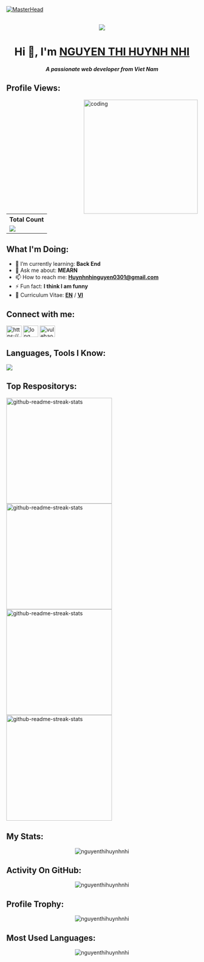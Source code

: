[![MasterHead](./assets/hocbaitrongmua.gif)](https://github.com/nguyenthihuynhnhi)

<p align="center">
<br/>
    <img
        align="center"
        src="https://readme-typing-svg.demolab.com?font=Fira+Code&pause=1000&color=42F3F7FF&width=435&lines=2+%2B+years+of+coding+experience;Code+is+my+life&center=true&width=700&height=45&vCenter=true&pause=1000&size=25"
    />

</p>

<h1 align="center">Hi 👋, I'm <a href="https://github.com/nguyenthihuynhnhi">NGUYEN THI HUYNH NHI</a></h1>
<h5 align="center">A passionate web developer from Viet Nam</h5>

## Profile Views:

<img align="right" width="300" src="./assets/computer.gif" alt="coding" />

<table>
    <tr>
        <th>Total Count</th>
    </tr>
    <tr>
        <td>
            <a href="https://github.com/nguyenthihuynhnhi"> <img src="https://komarev.com/ghpvc/?username=nguyenthihuynhnhi&style=for-the-badge&color=blue" /> </a>
        </td>
    </tr>
</table>

## What I'm Doing:

- 🌱 I’m currently learning: **Back End**
- 💬 Ask me about: **MEARN**
- 📫 How to reach me: **Huynhnhinguyen0301@gmail.com**
- ⚡ Fun fact: **I think I am funny**
- 📄 Curriculum Vitae: **<a href="https://drive.google.com/file/d/1QeuPda5MJTXKU9pv-DXADZGef0y1_poU/view?usp=sharing" target="blank">EN</a>** / **<a href="https://drive.google.com/file/d/15zETnUrHkedBM9sPneMxKVTzQT3L5Mjr/view?usp=sharing" target="blank">VI</a>**

## Connect with me:

<p align="left">
    <a href="https://www.linkedin.com/in/nguyenthihuynhnhi/" target="blank"
        ><img
            align="center"
            src="https://raw.githubusercontent.com/rahuldkjain/github-profile-readme-generator/master/src/images/icons/Social/linked-in-alt.svg"
            alt="https://www.linkedin.com/in/nguyenthihuynhnhi/"
            height="30"
            width="40"
    /></a>
    <a href="#imgfb"
        ><img id="imgfb"
            align="center"
            src="https://raw.githubusercontent.com/rahuldkjain/github-profile-readme-generator/master/src/images/icons/Social/facebook.svg"
            alt="long long"
            height="30"
            width="40"
    /></a>
    <a href="#imgfb" 
        ><img
            align="center"
            src="https://raw.githubusercontent.com/rahuldkjain/github-profile-readme-generator/master/src/images/icons/Social/instagram.svg"
            alt="vulebaolong/"
            height="30"
            width="40"
    /></a>
</p>

## Languages, Tools I Know:

<p align="left">
    <img
        src="https://skillicons.dev/icons?i=nodejs,mongodb,nestjs,express,mysql,ts,react,vue,redux,js,tailwind,bootstrap,python,vite,postman,docker,figma,firebase,github,git,photoshop,premiere,sass,css,html"
    />
</p>

## Top Respositorys:

<p align="left">
    <a href="https://github.com/nguyenthihuynhnhi/L9_ELearning_NguyenThiHuynhNhi"
        ><img
            width="278"
            src="https://denvercoder1-github-readme-stats.vercel.app/api/pin/?username=nguyenthihuynhnhi&repo=L9_ELearning_NguyenThiHuynhNhi&theme=react&bg_color=1F222E&title_color=42F3F7FF&hide_border=true&icon_color=F8D866&show_icons=false"
            alt="github-readme-streak-stats"
    /></a>
    <a href="https://github.com/nguyenthihuynhnhi/BC44_REACTJS_B35_ShoeShopRedux.git"
        ><img
            width="278"
            src="https://denvercoder1-github-readme-stats.vercel.app/api/pin/?username=nguyenthihuynhnhi&repo=BC44_REACTJS_B35_ShoeShopRedux&theme=react&bg_color=1F222E&title_color=42F3F7FF&hide_border=true&icon_color=F8D866&show_icons=false"
            alt="github-readme-streak-stats"
    /></a>
    <a href="https://github.com/vulebaolong/BC44_REACTJS_43_Nhom9_Netflix/tree/vulebaolong_API_MOVIE"
        ><img
            width="278"
            src="https://denvercoder1-github-readme-stats.vercel.app/api/pin/?username=vulebaolong&repo=BC44_REACTJS_43_Nhom9_Netflix&theme=react&bg_color=1F222E&title_color=42F3F7FF&hide_border=true&icon_color=F8D866&show_icons=false"
            alt="github-readme-streak-stats"
    /></a>
    <a href="https://github.com/nguyenthihuynhnhi/TodoList.git"
        ><img
            width="278"
            src="https://denvercoder1-github-readme-stats.vercel.app/api/pin/?username=nguyenthihuynhnhi&repo=TodoList&theme=react&bg_color=1F222E&title_color=42F3F7FF&hide_border=true&icon_color=F8D866&show_icons=false"
            alt="github-readme-streak-stats"
    /></a>
</p>

## My Stats:

<p align="center">
    <img align="center" src="https://github-readme-stats.vercel.app/api?username=nguyenthihuynhnhi&show_icons=true&locale=en&theme=tokyonight&hide_border=true" alt="nguyenthihuynhnhi" />
</p>

## Activity On GitHub:

<p align="center">
    <img align="center" src="https://github-readme-streak-stats.herokuapp.com/?user=nguyenthihuynhnhi&&theme=tokyonight&hide_border=true" alt="nguyenthihuynhnhi" />
</p>

## Profile Trophy:

<p align="center">
    <img align="center" src="https://github-profile-trophy.vercel.app/?username=nguyenthihuynhnhi&theme=tokyonight&no-frame=true&row=1&column=2&rank=-?" alt="nguyenthihuynhnhi" />
</p>

## Most Used Languages:

<p align="center">
    <img align="center" src="https://github-readme-stats.vercel.app/api/top-langs?username=nguyenthihuynhnhi&show_icons=true&locale=en&layout=compact&theme=tokyonight&hide_border=true" alt="nguyenthihuynhnhi" />
</p>
